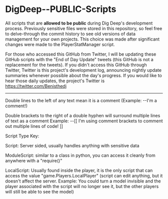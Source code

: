 # DigDeep--PUBLIC-Scripts
All scripts that are **allowed to be public** during Dig Deep's development process. Previously sensitive files were stored in this repository, so feel free to delve-through the commit history to see old versions of data management for your own projects. This choice was made after significant changes were made to the PlayerStatManager script.


For those who accessed this GitHub from Twitter, I will be updating these GitHub scripts with the "End of Day Update" tweets (this GitHub is not a replacement for the tweets).
If you didn't access this GitHub through Twitter, Twitter is this project's development log, announcing nightly update summaries whenever possible about the day's progress.
If you would like to hear those daily updates, the project's Twitter is https://twitter.com/Benisthedj

---------------------------------------------------------------------------------------------------------------------------------------------------------------------------------

Double lines to the left of any text mean it is a comment (Example: --I'm a comment!)

Double brackets to the right of a double hyphen will surround multiple lines of text as a comment
Example:
--[[
	I'm using comment brackets
	to comment out multiple
	lines of code!
]]



Script Type Key:

Script: Server sided, usually handles anything with sensitive data

ModuleScript: similar to a class in python, you can access it cleanly from anywhere with a "require()"

LocalScript: Usually found inside the player, it is the only script that can access the value "game.Players.LocalPlayer" 
(script can edit anything, but it doesn't affect the server. Example: You could turn a model invisible and the player associated with the script will no longer see it, but the other players will still be able to see the model)
